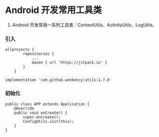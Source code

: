 # Android 开发常用工具类
1. Android 开发常用一系列工具类：ContextUtils、ActivityUtils、LogUtils、
### 引入

```
allprojects {
		repositories {
			...
			maven { url 'https://jitpack.io' }
		}
	}

implementation 'com.github.wenkency:utils:1.7.0'

```


### 初始化

```
public class APP extends Application {
    @Override
    public void onCreate() {
        super.onCreate();
        ConfigUtils.init(this);
    }
}

```